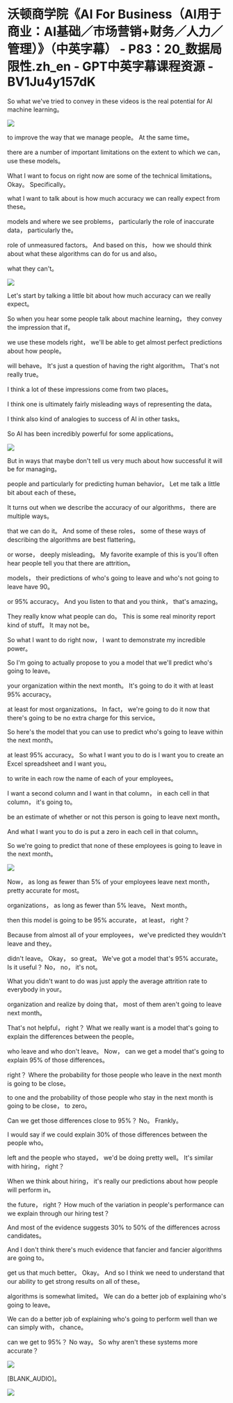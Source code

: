 # 沃顿商学院《AI For Business（AI用于商业：AI基础／市场营销+财务／人力／管理）》（中英字幕） - P83：20_数据局限性.zh_en - GPT中英字幕课程资源 - BV1Ju4y157dK

 So what we've tried to convey in these videos is the real potential for AI machine learning。



![](img/944759fc783b8e9ed7dac7e8cf087812_1.png)

 to improve the way that we manage people。 At the same time。

 there are a number of important limitations on the extent to which we can， use these models。

 What I want to focus on right now are some of the technical limitations。 Okay。 Specifically。

 what I want to talk about is how much accuracy we can really expect from these。

 models and where we see problems， particularly the role of inaccurate data， particularly the。

 role of unmeasured factors。 And based on this， how we should think about what these algorithms can do for us and also。

 what they can't。

![](img/944759fc783b8e9ed7dac7e8cf087812_3.png)

 Let's start by talking a little bit about how much accuracy can we really expect。

 So when you hear some people talk about machine learning， they convey the impression that if。

 we use these models right， we'll be able to get almost perfect predictions about how people。

 will behave。 It's just a question of having the right algorithm。 That's not really true。

 I think a lot of these impressions come from two places。

 I think one is ultimately fairly misleading ways of representing the data。

 I think also kind of analogies to success of AI in other tasks。

 So AI has been incredibly powerful for some applications。



![](img/944759fc783b8e9ed7dac7e8cf087812_5.png)

 But in ways that maybe don't tell us very much about how successful it will be for managing。

 people and particularly for predicting human behavior。 Let me talk a little bit about each of these。

 It turns out when we describe the accuracy of our algorithms， there are multiple ways。

 that we can do it。 And some of these roles， some of these ways of describing the algorithms are best flattering。

 or worse， deeply misleading。 My favorite example of this is you'll often hear people tell you that there are attrition。

 models， their predictions of who's going to leave and who's not going to leave have 90。

 or 95% accuracy。 And you listen to that and you think， that's amazing。

 They really know what people can do。 This is some real minority report kind of stuff。 It may not be。

 So what I want to do right now， I want to demonstrate my incredible power。

 So I'm going to actually propose to you a model that we'll predict who's going to leave。

 your organization within the next month。 It's going to do it with at least 95% accuracy。

 at least for most organizations。 In fact， we're going to do it now that there's going to be no extra charge for this service。

 So here's the model that you can use to predict who's going to leave within the next month。

 at least 95% accuracy。 So what I want you to do is I want you to create an Excel spreadsheet and I want you。

 to write in each row the name of each of your employees。

 I want a second column and I want in that column， in each cell in that column， it's going to。

 be an estimate of whether or not this person is going to leave next month。

 And what I want you to do is put a zero in each cell in that column。

 So we're going to predict that none of these employees is going to leave in the next month。



![](img/944759fc783b8e9ed7dac7e8cf087812_7.png)

 Now， as long as fewer than 5% of your employees leave next month， pretty accurate for most。

 organizations， as long as fewer than 5% leave。 Next month。

 then this model is going to be 95% accurate， at least， right？

 Because from almost all of your employees， we've predicted they wouldn't leave and they。

 didn't leave。 Okay， so great。 We've got a model that's 95% accurate。 Is it useful？ No， no， it's not。

 What you didn't want to do was just apply the average attrition rate to everybody in your。

 organization and realize by doing that， most of them aren't going to leave next month。

 That's not helpful， right？ What we really want is a model that's going to explain the differences between the people。

 who leave and who don't leave。 Now， can we get a model that's going to explain 95% of those differences。

 right？ Where the probability for those people who leave in the next month is going to be close。

 to one and the probability of those people who stay in the next month is going to be close， to zero。

 Can we get those differences close to 95%？ No。 Frankly。

 I would say if we could explain 30% of those differences between the people who。

 left and the people who stayed， we'd be doing pretty well。 It's similar with hiring， right？

 When we think about hiring， it's really our predictions about how people will perform in。

 the future， right？ How much of the variation in people's performance can we explain through our hiring test？

 And most of the evidence suggests 30% to 50% of the differences across candidates。

 And I don't think there's much evidence that fancier and fancier algorithms are going to。

 get us that much better。 Okay。 And so I think we need to understand that our ability to get strong results on all of these。

 algorithms is somewhat limited。 We can do a better job of explaining who's going to leave。

 We can do a better job of explaining who's going to perform well than we can simply with， chance。

 can we get to 95%？ No way。 So why aren't these systems more accurate？



![](img/944759fc783b8e9ed7dac7e8cf087812_9.png)

 [BLANK_AUDIO]。

![](img/944759fc783b8e9ed7dac7e8cf087812_11.png)